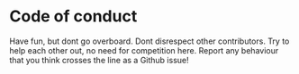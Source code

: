 # Code of conduct

Have fun, but dont go overboard.
Dont disrespect other contributors.
Try to help each other out, no need for competition here.
Report any behaviour that you think crosses the line as a Github issue!
